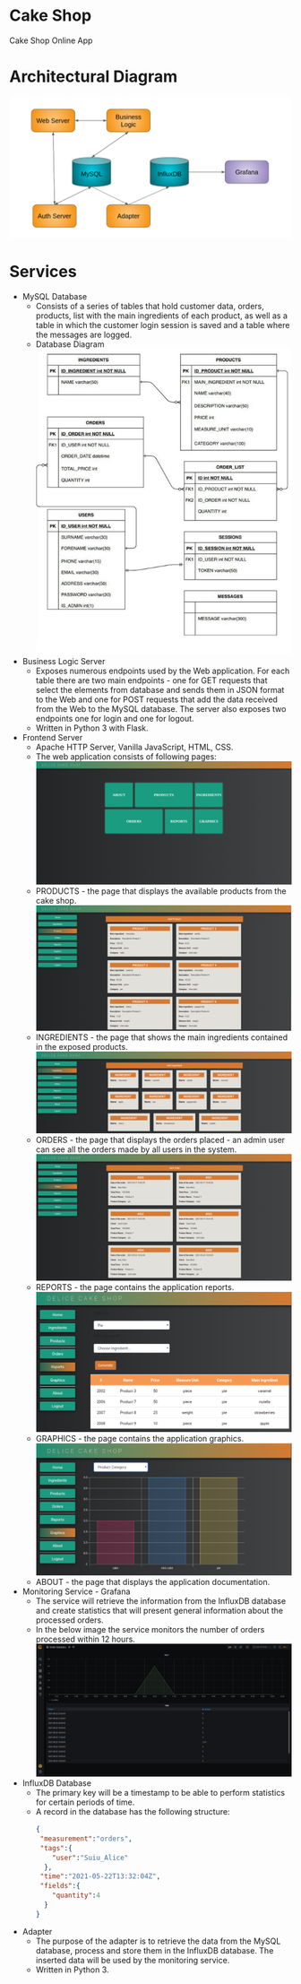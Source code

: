 # Cake Shop
Cake Shop Online App

# Architectural Diagram
![](https://github.com/alicesuiu/cake-shop/blob/master/pictures/project_diagram.png)
# Services
- MySQL Database
    - Consists of a series of tables that hold customer data, orders, products, list with the main ingredients of each product, as well as a table in which the customer login session is saved and a table where the messages are logged.
    - Database Diagram
    ![](https://github.com/alicesuiu/cake-shop/blob/master/pictures/mysql_diagram.png)
- Business Logic Server
    - Exposes numerous endpoints used by the Web application. For each table there are two main endpoints - one for GET requests that select the elements from database and sends them in JSON format to the Web and one for POST requests that add the data received from the Web to the MySQL database. The server also exposes two endpoints one for login and one for logout.
    - Written in Python 3 with Flask.
- Frontend Server
    - Apache HTTP Server, Vanilla JavaScript, HTML, CSS.
    - The web application consists of following pages:
    ![](https://github.com/alicesuiu/cake-shop/blob/master/pictures/home.png)
    - PRODUCTS - the page that displays the available products from the cake shop.
    ![](https://github.com/alicesuiu/cake-shop/blob/master/pictures/products.png)
    - INGREDIENTS - the page that shows the main ingredients contained in the exposed products.
    ![](https://github.com/alicesuiu/cake-shop/blob/master/pictures/ingredients.png)
    - ORDERS - the page that displays the orders placed - an admin user can see all the orders made by all users in the system.
    ![](https://github.com/alicesuiu/cake-shop/blob/master/pictures/orders.png)
    - REPORTS - the page contains the application reports.
    ![](https://github.com/alicesuiu/cake-shop/blob/master/pictures/report.png)
    - GRAPHICS - the page contains the application graphics.
    ![](https://github.com/alicesuiu/cake-shop/blob/master/pictures/graphics.png)
    - ABOUT - the page that displays the application documentation.
- Monitoring Service - Grafana
    - The service will retrieve the information from the InfluxDB database and create statistics that will present general information about the processed orders.
    - In the below image the service monitors the number of orders processed within 12 hours.
    ![](https://github.com/alicesuiu/cake-shop/blob/master/pictures/grafana_statistics.png)
- InfluxDB Database
    - The primary key will be a timestamp to be able to perform statistics for certain periods of time.
    - A record in the database has the following structure:
      ``` json
      {
       "measurement":"orders",
       "tags":{
          "user":"Suiu_Alice"
        },
       "time":"2021-05-22T13:32:04Z",
       "fields":{
          "quantity":4
        }
      }
      ```
- Adapter
    - The purpose of the adapter is to retrieve the data from the MySQL database, process and store them in the InfluxDB database. The inserted data will be used by the monitoring service.
    - Written in Python 3.
